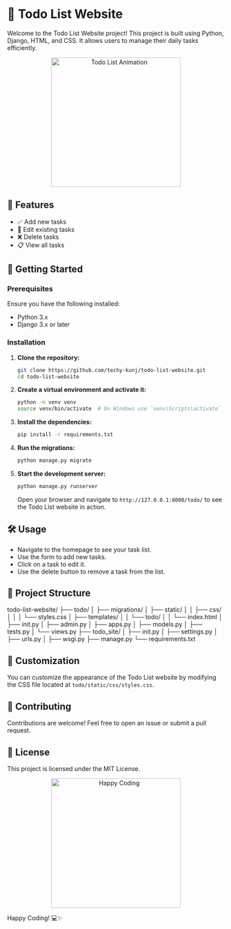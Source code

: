 # 📝 Todo List Website

Welcome to the Todo List Website project! This project is built using Python, Django, HTML, and CSS. It allows users to manage their daily tasks efficiently.

<div style="text-align: center;">
  <img src="https://media.giphy.com/media/xT9Igpnsn6E0RkC8dG/giphy.gif" alt="Todo List Animation" width="300">
</div>

## 🌟 Features

- ✅ Add new tasks
- 📝 Edit existing tasks
- ❌ Delete tasks
- 📋 View all tasks

## 🚀 Getting Started

### Prerequisites

Ensure you have the following installed:
- Python 3.x
- Django 3.x or later

### Installation

1. **Clone the repository:**

    ```bash
    git clone https://github.com/techy-kunj/todo-list-website.git
    cd todo-list-website
    ```

2. **Create a virtual environment and activate it:**

    ```bash
    python -m venv venv
    source venv/bin/activate  # On Windows use `venv\Scripts\activate`
    ```

3. **Install the dependencies:**

    ```bash
    pip install -r requirements.txt
    ```

4. **Run the migrations:**

    ```bash
    python manage.py migrate
    ```

5. **Start the development server:**

    ```bash
    python manage.py runserver
    ```

    Open your browser and navigate to `http://127.0.0.1:8000/todo/` to see the Todo List website in action.

## 🛠️ Usage

- Navigate to the homepage to see your task list.
- Use the form to add new tasks.
- Click on a task to edit it.
- Use the delete button to remove a task from the list.

## 📂 Project Structure

todo-list-website/
├── todo/
│ ├── migrations/
│ ├── static/
│ │ ├── css/
│ │ │ └── styles.css
│ ├── templates/
│ │ └── todo/
│ │ └── index.html
│ ├── init.py
│ ├── admin.py
│ ├── apps.py
│ ├── models.py
│ ├── tests.py
│ └── views.py
├── todo_site/
│ ├── init.py
│ ├── settings.py
│ ├── urls.py
│ ├── wsgi.py
├── manage.py
└── requirements.txt

## 🎨 Customization

You can customize the appearance of the Todo List website by modifying the CSS file located at `todo/static/css/styles.css`.

## 💬 Contributing

Contributions are welcome! Feel free to open an issue or submit a pull request.

## 📄 License

This project is licensed under the MIT License.

<div style="text-align: center;">
  <img src="https://media.giphy.com/media/3o6Zt481isNVuQI1l6/giphy.gif" alt="Happy Coding" width="300">
</div>

Happy Coding! 💻✨
